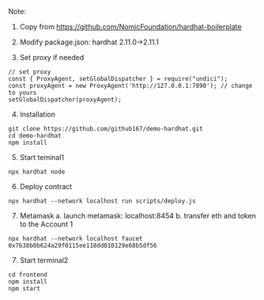 Note:
1. Copy from https://github.com/NomicFoundation/hardhat-boilerplate
2. Modify package.json: hardhat 2.11.0->2.11.1
 
3. Set proxy if needed
``` 
// set proxy
const { ProxyAgent, setGlobalDispatcher } = require("undici");
const proxyAgent = new ProxyAgent('http://127.0.0.1:7890'); // change to yours
setGlobalDispatcher(proxyAgent);
```
4. Installation
```
git clone https://github.com/github167/demo-hardhat.git
cd demo-hardhat
npm install
```
5. Start teminal1
```'
npx hardhat node
```

6. Deploy contract
```
npx hardhat --network localhost run scripts/deploy.js
```

7. Metamask
a. launch metamask: localhost:8454
b. transfer eth and token to the Account 1
```
npx hardhat --network localhost faucet 0x7b38b0b624a29f0115ee118dd010129e68b5df56
```

7. Start terminal2
```
cd frontend
npm install
npm start
```
